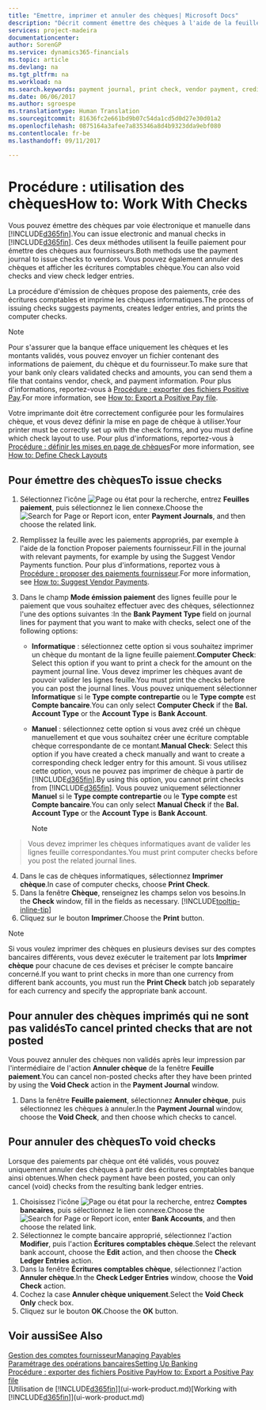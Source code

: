 ```yaml
---
title: "Emettre, imprimer et annuler des chèques| Microsoft Docs"
description: "Décrit comment émettre des chèques à l'aide de la feuille paiement, imprimer des chèques, et annuler ou afficher les écritures comptables chèque dans Financials."
services: project-madeira
documentationcenter: 
author: SorenGP
ms.service: dynamics365-financials
ms.topic: article
ms.devlang: na
ms.tgt_pltfrm: na
ms.workload: na
ms.search.keywords: payment journal, print check, vendor payment, creditor, debt, balance due, AP
ms.date: 06/06/2017
ms.author: sgroespe
ms.translationtype: Human Translation
ms.sourcegitcommit: 81636fc2e661bd9b07c54da1cd5d0d27e30d01a2
ms.openlocfilehash: 0875164a3afee7a835346a8d4b9323dda9ebf080
ms.contentlocale: fr-be
ms.lasthandoff: 09/11/2017

---
```

# <a name="how-to-work-with-checks"></a><span data-ttu-id="1501c-103">Procédure : utilisation des chèques</span><span class="sxs-lookup"><span data-stu-id="1501c-103">How to: Work With Checks</span></span>
<span data-ttu-id="1501c-104">Vous pouvez émettre des chèques par voie électronique et manuelle dans [!INCLUDE[d365fin](includes/d365fin_md.md)].</span><span class="sxs-lookup"><span data-stu-id="1501c-104">You can issue electronic and manual checks in [!INCLUDE[d365fin](includes/d365fin_md.md)].</span></span> <span data-ttu-id="1501c-105">Ces deux méthodes utilisent la feuille paiement pour émettre des chèques aux fournisseurs.</span><span class="sxs-lookup"><span data-stu-id="1501c-105">Both methods use the payment journal to issue checks to vendors.</span></span> <span data-ttu-id="1501c-106">Vous pouvez également annuler des chèques et afficher les écritures comptables chèque.</span><span class="sxs-lookup"><span data-stu-id="1501c-106">You can also void checks and view check ledger entries.</span></span>

<span data-ttu-id="1501c-107">La procédure d'émission de chèques propose des paiements, crée des écritures comptables et imprime les chèques informatiques.</span><span class="sxs-lookup"><span data-stu-id="1501c-107">The process of issuing checks suggests payments, creates ledger entries, and prints the computer checks.</span></span>

> [!NOTE]  
>   <span data-ttu-id="1501c-108">Pour s'assurer que la banque efface uniquement les chèques et les montants validés, vous pouvez envoyer un fichier contenant des informations de paiement, du chèque et du fournisseur.</span><span class="sxs-lookup"><span data-stu-id="1501c-108">To make sure that your bank only clears validated checks and amounts, you can send them a file that contains vendor, check, and payment information.</span></span> <span data-ttu-id="1501c-109">Pour plus d'informations, reportez-vous à [Procédure : exporter des fichiers Positive Pay](finance-how-positive-pay.md).</span><span class="sxs-lookup"><span data-stu-id="1501c-109">For more information, see [How to: Export a Positive Pay file](finance-how-positive-pay.md).</span></span>

<span data-ttu-id="1501c-110">Votre imprimante doit être correctement configurée pour les formulaires chèque, et vous devez définir la mise en page de chèque à utiliser.</span><span class="sxs-lookup"><span data-stu-id="1501c-110">Your printer must be correctly set up with the check forms, and you must define which check layout to use.</span></span> <span data-ttu-id="1501c-111">Pour plus d'informations, reportez-vous à [Procédure : définir les mises en page de chèques](finance-how-define-check-layouts.md)</span><span class="sxs-lookup"><span data-stu-id="1501c-111">For more information, see [How to: Define Check Layouts](finance-how-define-check-layouts.md)</span></span>

## <a name="to-issue-checks"></a><span data-ttu-id="1501c-112">Pour émettre des chèques</span><span class="sxs-lookup"><span data-stu-id="1501c-112">To issue checks</span></span>
1. <span data-ttu-id="1501c-113">Sélectionnez l'icône ![Page ou état pour la recherche](media/ui-search/search_small.png "Page ou état pour la recherche"), entrez **Feuilles paiement**, puis sélectionnez le lien connexe.</span><span class="sxs-lookup"><span data-stu-id="1501c-113">Choose the ![Search for Page or Report](media/ui-search/search_small.png "Search for Page or Report icon") icon, enter **Payment Journals**, and then choose the related link.</span></span>
2. <span data-ttu-id="1501c-114">Remplissez la feuille avec les paiements appropriés, par exemple à l'aide de la fonction Proposer paiements fournisseur.</span><span class="sxs-lookup"><span data-stu-id="1501c-114">Fill in the journal with relevant payments, for example by using the Suggest Vendor Payments function.</span></span> <span data-ttu-id="1501c-115">Pour plus d'informations, reportez vous à [Procédure : proposer des paiements fournisseur](payables-how-suggest-vendor-payments.md).</span><span class="sxs-lookup"><span data-stu-id="1501c-115">For more information, see [How to: Suggest Vendor Payments](payables-how-suggest-vendor-payments.md).</span></span>
3. <span data-ttu-id="1501c-116">Dans le champ **Mode émission paiement** des lignes feuille pour le paiement que vous souhaitez effectuer avec des chèques, sélectionnez l'une des options suivantes :</span><span class="sxs-lookup"><span data-stu-id="1501c-116">In the **Bank Payment Type** field on journal lines for payment that you want to make with checks, select one of the following options:</span></span>

   * <span data-ttu-id="1501c-117">**Informatique** : sélectionnez cette option si vous souhaitez imprimer un chèque du montant de la ligne feuille paiement.</span><span class="sxs-lookup"><span data-stu-id="1501c-117">**Computer Check**: Select this option if you want to print a check for the amount on the payment journal line.</span></span> <span data-ttu-id="1501c-118">Vous devez imprimer les chèques avant de pouvoir valider les lignes feuille.</span><span class="sxs-lookup"><span data-stu-id="1501c-118">You must print the checks before you can post the journal lines.</span></span> <span data-ttu-id="1501c-119">Vous pouvez uniquement sélectionner **Informatique** si le **Type compte contrepartie** ou le **Type compte** est **Compte bancaire**.</span><span class="sxs-lookup"><span data-stu-id="1501c-119">You can only select **Computer Check** if the **Bal. Account Type** or the **Account Type** is **Bank Account**.</span></span>
   * <span data-ttu-id="1501c-120">**Manuel** : sélectionnez cette option si vous avez créé un chèque manuellement et que vous souhaitez créer une écriture comptable chèque correspondante de ce montant.</span><span class="sxs-lookup"><span data-stu-id="1501c-120">**Manual Check**: Select this option if you have created a check manually and want to create a corresponding check ledger entry for this amount.</span></span> <span data-ttu-id="1501c-121">Si vous utilisez cette option, vous ne pouvez pas imprimer de chèque à partir de [!INCLUDE[d365fin](includes/d365fin_md.md)].</span><span class="sxs-lookup"><span data-stu-id="1501c-121">By using this option, you cannot print checks from [!INCLUDE[d365fin](includes/d365fin_md.md)].</span></span> <span data-ttu-id="1501c-122">Vous pouvez uniquement sélectionner **Manuel** si le **Type compte contrepartie** ou le **Type compte** est **Compte bancaire**.</span><span class="sxs-lookup"><span data-stu-id="1501c-122">You can only select **Manual Check** if the **Bal. Account Type** or the **Account Type** is **Bank Account**.</span></span>

     > [!NOTE]  
>   <span data-ttu-id="1501c-123">Vous devez imprimer les chèques informatiques avant de valider les lignes feuille correspondantes.</span><span class="sxs-lookup"><span data-stu-id="1501c-123">You must print computer checks before you post the related journal lines.</span></span>
4. <span data-ttu-id="1501c-124">Dans le cas de chèques informatiques, sélectionnez **Imprimer chèque**.</span><span class="sxs-lookup"><span data-stu-id="1501c-124">In case of computer checks, choose **Print Check**.</span></span>
5. <span data-ttu-id="1501c-125">Dans la fenêtre **Chèque**, renseignez les champs selon vos besoins.</span><span class="sxs-lookup"><span data-stu-id="1501c-125">In the **Check** window, fill in the fields as necessary.</span></span> [!INCLUDE[tooltip-inline-tip](includes/tooltip-inline-tip_md.md)]
6. <span data-ttu-id="1501c-126">Cliquez sur le bouton **Imprimer**.</span><span class="sxs-lookup"><span data-stu-id="1501c-126">Choose the **Print** button.</span></span>

> [!NOTE]  
>   <span data-ttu-id="1501c-127">Si vous voulez imprimer des chèques en plusieurs devises sur des comptes bancaires différents, vous devez exécuter le traitement par lots **Imprimer chèque** pour chacune de ces devises et préciser le compte bancaire concerné.</span><span class="sxs-lookup"><span data-stu-id="1501c-127">If you want to print checks in more than one currency from different bank accounts, you must run the **Print Check** batch job separately for each currency and specify the appropriate bank account.</span></span>

## <a name="to-cancel-printed-checks-that-are-not-posted"></a><span data-ttu-id="1501c-128">Pour annuler des chèques imprimés qui ne sont pas validés</span><span class="sxs-lookup"><span data-stu-id="1501c-128">To cancel printed checks that are not posted</span></span>
<span data-ttu-id="1501c-129">Vous pouvez annuler des chèques non validés après leur impression par l'intermédiaire de l'action **Annuler chèque** de la fenêtre **Feuille paiement**.</span><span class="sxs-lookup"><span data-stu-id="1501c-129">You can cancel non-posted checks after they have been printed by using the **Void Check** action in the **Payment Journal** window.</span></span>

1. <span data-ttu-id="1501c-130">Dans la fenêtre **Feuille paiement**, sélectionnez **Annuler chèque**, puis sélectionnez les chèques à annuler.</span><span class="sxs-lookup"><span data-stu-id="1501c-130">In the **Payment Journal** window, choose the **Void Check**, and then choose which checks to cancel.</span></span>

## <a name="to-void-checks"></a><span data-ttu-id="1501c-131">Pour annuler des chèques</span><span class="sxs-lookup"><span data-stu-id="1501c-131">To void checks</span></span>
<span data-ttu-id="1501c-132">Lorsque des paiements par chèque ont été validés, vous pouvez uniquement annuler des chèques à partir des écritures comptables banque ainsi obtenues.</span><span class="sxs-lookup"><span data-stu-id="1501c-132">When check payment have been posted, you can only cancel (void) checks from the resulting bank ledger entries.</span></span>

1. <span data-ttu-id="1501c-133">Choisissez l'icône ![Page ou état pour la recherche](media/ui-search/search_small.png "icône Page ou état pour la recherche"), entrez **Comptes bancaires**, puis sélectionnez le lien connexe.</span><span class="sxs-lookup"><span data-stu-id="1501c-133">Choose the ![Search for Page or Report](media/ui-search/search_small.png "Search for Page or Report icon") icon, enter **Bank Accounts**, and then choose the related link.</span></span>
2. <span data-ttu-id="1501c-134">Sélectionnez le compte bancaire approprié, sélectionnez l'action **Modifier**, puis l'action **Écritures comptables chèque**.</span><span class="sxs-lookup"><span data-stu-id="1501c-134">Select the relevant bank account, choose the **Edit** action, and then choose the **Check Ledger Entries** action.</span></span>
3. <span data-ttu-id="1501c-135">Dans la fenêtre **Écritures comptables chèque**, sélectionnez l'action **Annuler chèque**.</span><span class="sxs-lookup"><span data-stu-id="1501c-135">In the **Check Ledger Entries** window, choose the **Void Check** action.</span></span>
4. <span data-ttu-id="1501c-136">Cochez la case **Annuler chèque uniquement**.</span><span class="sxs-lookup"><span data-stu-id="1501c-136">Select the **Void Check Only** check box.</span></span>
5. <span data-ttu-id="1501c-137">Cliquez sur le bouton **OK**.</span><span class="sxs-lookup"><span data-stu-id="1501c-137">Choose the **OK** button.</span></span>

## <a name="see-also"></a><span data-ttu-id="1501c-138">Voir aussi</span><span class="sxs-lookup"><span data-stu-id="1501c-138">See Also</span></span>
[<span data-ttu-id="1501c-139">Gestion des comptes fournisseur</span><span class="sxs-lookup"><span data-stu-id="1501c-139">Managing Payables</span></span>](payables-manage-payables.md)  
[<span data-ttu-id="1501c-140">Paramétrage des opérations bancaires</span><span class="sxs-lookup"><span data-stu-id="1501c-140">Setting Up Banking</span></span>](bank-setup-banking.md)  
[<span data-ttu-id="1501c-141">Procédure : exporter des fichiers Positive Pay</span><span class="sxs-lookup"><span data-stu-id="1501c-141">How to: Export a Positive Pay file</span></span>](finance-how-positive-pay.md)  
<span data-ttu-id="1501c-142">[Utilisation de [!INCLUDE[d365fin](includes/d365fin_md.md)]](ui-work-product.md)</span><span class="sxs-lookup"><span data-stu-id="1501c-142">[Working with [!INCLUDE[d365fin](includes/d365fin_md.md)]](ui-work-product.md)</span></span>  

